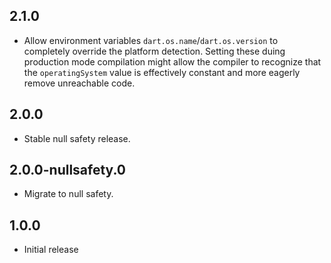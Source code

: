 ## 2.1.0

- Allow environment variables `dart.os.name`/`dart.os.version` to completely
  override the platform detection.
  Setting these duing production mode compilation might allow the compiler
  to recognize that the `operatingSystem` value is effectively constant
  and more eagerly remove unreachable code.
## 2.0.0

- Stable null safety release.

## 2.0.0-nullsafety.0

- Migrate to null safety.

## 1.0.0

* Initial release
